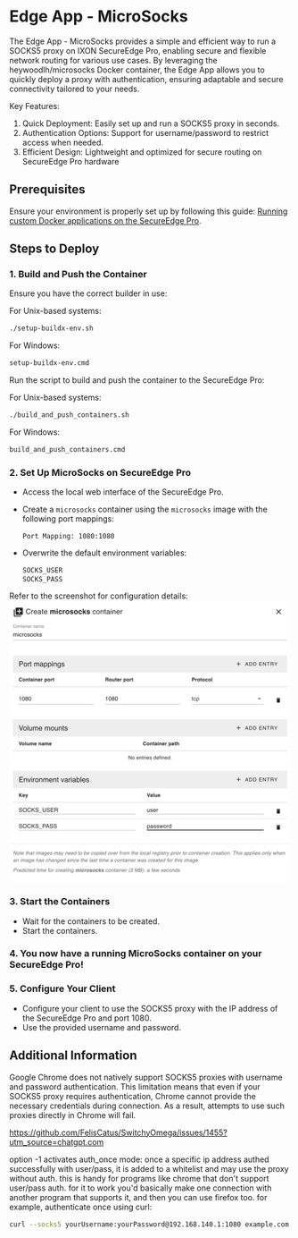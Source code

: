 # Edge App - MicroSocks

The Edge App - MicroSocks provides a simple and efficient way to run a SOCKS5 proxy on IXON SecureEdge Pro, enabling secure and flexible network routing for various use cases. By leveraging the heywoodlh/microsocks Docker container, the Edge App allows you to quickly deploy a proxy with authentication, ensuring adaptable and secure connectivity tailored to your needs.

Key Features:

1. Quick Deployment: Easily set up and run a SOCKS5 proxy in seconds.
2. Authentication Options: Support for username/password to restrict access when needed.
3. Efficient Design: Lightweight and optimized for secure routing on SecureEdge Pro hardware

## Prerequisites

Ensure your environment is properly set up by following this guide: [Running custom Docker applications on the SecureEdge Pro](https://support.ixon.cloud/hc/en-us/articles/14231117531420-Running-custom-Docker-applications-on-the-SecureEdge-Pro).

## Steps to Deploy

### 1. Build and Push the Container

Ensure you have the correct builder in use:

For Unix-based systems:

```bash
./setup-buildx-env.sh
```

For Windows:

```cmd
setup-buildx-env.cmd
```

Run the script to build and push the container to the SecureEdge Pro:

For Unix-based systems:

```bash
./build_and_push_containers.sh
```

For Windows:

```cmd
build_and_push_containers.cmd
```

### 2. Set Up MicroSocks on SecureEdge Pro

- Access the local web interface of the SecureEdge Pro.
- Create a `microsocks` container using the `microsocks` image with the following port mappings:

  ```
  Port Mapping: 1080:1080
  ```

- Overwrite the default environment variables:

  ```
  SOCKS_USER
  SOCKS_PASS
  ```

Refer to the screenshot for configuration details:  
![Create Container](secure_edge_pro_settings/create_container.png)

### 3. Start the Containers

- Wait for the containers to be created.
- Start the containers.

### 4. You now have a running MicroSocks container on your SecureEdge Pro!

### 5. Configure Your Client

- Configure your client to use the SOCKS5 proxy with the IP address of the SecureEdge Pro and port 1080.
- Use the provided username and password.

## Additional Information

Google Chrome does not natively support SOCKS5 proxies with username and password authentication. This limitation means that even if your SOCKS5 proxy requires authentication, Chrome cannot provide the necessary credentials during connection. As a result, attempts to use such proxies directly in Chrome will fail.

https://github.com/FelisCatus/SwitchyOmega/issues/1455?utm_source=chatgpt.com

option -1 activates auth_once mode: once a specific ip address authed successfully with user/pass, it is added to a whitelist and may use the proxy without auth. this is handy for programs like chrome that don't support user/pass auth. for it to work you'd basically make one connection with another program that supports it, and then you can use firefox too. for example, authenticate once using curl:

```bash
curl --socks5 yourUsername:yourPassword@192.168.140.1:1080 example.com
```
